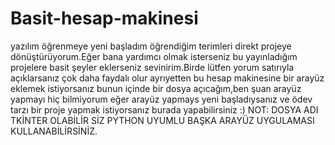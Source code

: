 # Basit-hesap-makinesi
yazılım öğrenmeye yeni başladım öğrendiğim terimleri direkt projeye dönüştürüyorum.Eğer bana yardımcı olmak isterseniz bu yayınladığım  projelere basit şeyler eklerseniz sevinirim.Birde lütfen yorum satırıyla açıklarsanız çok daha faydalı olur ayrıyetten bu hesap makinesine bir arayüz eklemek istiyorsanız bunun içinde bir dosya açıcağım,ben şuan arayüz yapmayı hiç bilmiyorum eğer arayüz yapmays yeni başladıysanız ve ödev tarzı bir proje yapmak istiyorsanız burada yapabilirsiniz :)
NOT: DOSYA ADI TKİNTER OLABİLİR SİZ PYTHON UYUMLU BAŞKA ARAYÜZ UYGULAMASI KULLANABİLİRSİNİZ.
